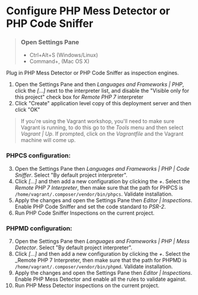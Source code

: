 # Configure PHP Mess Detector or PHP Code Sniffer

> ### Open Settings Pane
> * Ctrl+Alt+S (Windows/Linux)
> * Command+, (Mac OS X)
>

Plug in PHP Mess Detector or PHP Code Sniffer as inspection engines.

1. Open the Settings Pane and then _Languages and Frameworks | PHP_, click the _[...]_ next to the 
    interpreter list, and disable the "Visible only for this project" check box for _Remote PHP 7_ interpreter
2. Click "Create" application level copy of this deployment server and then click "OK"

> If you're using the Vagrant workshop, you'll need to make sure Vagrant is running, to do this go to the _Tools_ menu
> and then select _Vagrant | Up_. If prompted, click on the _Vagrantfile_ and the Vagrant machine will come up.


### PHPCS configuration:
3. Open the Settings Pane then _Languages and Frameworks | PHP | Code Sniffer_. Select "By default project interpreter".
4. Click _[...]_ and then add a new configuration by clicking the _+_. Select the _Remote PHP 7 Interpreter_, then 
   make sure that the path for PHPCS is `/home/vagrant/.composer/vendor/bin/phpcs`. Validate installation.
5. Apply the changes and open the Settings Pane then _Editor | Inspections_. Enable PHP Code Sniffer and set the code standard to _PSR-2_.
6. Run PHP Code Sniffer Inspections on the current project.

### PHPMD configuration:
7. Open the Settings Pane then _Languages and Frameworks | PHP | Mess Detector_. Select "By default project interpreter".
8. Click _[...]_ and then add a new configuration by clicking the _+_. Select the _Remote PHP 7 Interpreter, then 
      make sure that the path for PHPMD is `/home/vagrant/.composer/vendor/bin/phpmd`. Validate installation.
9.  Apply the changes and open the Settings Pane then _Editor | Inspections_. Enable PHP Mess Detector and enable all the 
    rules to validate against.
10. Run PHP Mess Detector inspections on the current project.